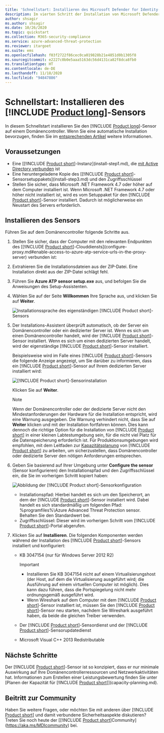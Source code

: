 ```yaml
---
title: 'Schnellstart: Installieren des Microsoft Defender for Identity-Sensors'
description: Im vierten Schritt der Installation von Microsoft Defender for Identity installieren Sie den Defender for Identity-Sensor.
author: shsagir
ms.author: shsagir
ms.date: 10/26/2020
ms.topic: quickstart
ms.collection: M365-security-compliance
ms.service: azure-advanced-threat-protection
ms.reviewer: itargoet
ms.suite: ems
ms.openlocfilehash: f03f2722f86cec0ca019828b21e4851d0b1305f8
ms.sourcegitcommit: e2227c0b0e5aaa5163dc56d4131ca82f8dca8fb0
ms.translationtype: HT
ms.contentlocale: de-DE
ms.lasthandoff: 11/18/2020
ms.locfileid: "94847886"
---
```

# <a name="quickstart-install-the-product-long-sensor"></a>Schnellstart: Installieren des [!INCLUDE [Product long](includes/product-long.md)]-Sensors

In diesem Schnellstart installieren Sie den [!INCLUDE [Product long](includes/product-long.md)]-Sensor auf einem Domänencontroller. Wenn Sie eine automatische Installation bevorzugen, finden Sie im [entsprechenden Artikel](silent-installation.md) weitere Informationen.

## <a name="prerequisites"></a>Voraussetzungen

- Eine [[!INCLUDE [Product short](includes/product-short.md)]-Instanz](install-step1.md), die [mit Active Directory verbunden](install-step2.md) ist
- Eine heruntergeladene Kopie des [[!INCLUDE [Product short](includes/product-short.md)]-Sensorsetuppakets](install-step3.md) und den Zugriffsschlüssel
- Stellen Sie sicher, dass Microsoft .NET Framework 4.7 oder höher auf dem Computer installiert ist. Wenn Microsoft .NET Framework 4.7 oder höher nicht installiert ist, wird es vom Setuppaket für den [!INCLUDE [Product short](includes/product-short.md)]-Sensor installiert. Dadurch ist möglicherweise ein Neustart des Servers erforderlich.

## <a name="install-the-sensor"></a>Installieren des Sensors

Führen Sie auf dem Domänencontroller folgende Schritte aus.

1. Stellen Sie sicher, dass der Computer mit den relevanten Endpunkten des [[!INCLUDE [Product short](includes/product-short.md)]-Clouddiensts](configure-proxy.md#enable-access-to-azure-atp-service-urls-in-the-proxy-server) verbunden ist:
1. Extrahieren Sie die Installationsdateien aus der ZIP-Datei. Eine Installation direkt aus der ZIP-Datei schlägt fehl.
1. Führen Sie **Azure ATP sensor setup.exe** aus, und befolgen Sie die Anweisungen des Setup-Assistenten.
1. Wählen Sie auf der Seite **Willkommen** Ihre Sprache aus, und klicken Sie auf **Weiter**.

    ![Installationssprache des eigenständigen [!INCLUDE [Product short](includes/product-short.md)]-Sensors](media/sensor-install-language.png)

1. Der Installations-Assistent überprüft automatisch, ob der Server ein Domänencontroller oder ein dedizierter Server ist. Wenn es sich um einen Domänencontroller handelt, wird der [!INCLUDE [Product short](includes/product-short.md)]-Sensor installiert. Wenn es sich um einen dedizierten Server handelt, wird der eigenständige [!INCLUDE [Product short](includes/product-short.md)]-Sensor installiert.

    Beispielsweise wird im Falle eines [!INCLUDE [Product short](includes/product-short.md)]-Sensors die folgende Anzeige angezeigt, um Sie darüber zu informieren, dass ein [!INCLUDE [Product short](includes/product-short.md)]-Sensor auf Ihrem dedizierten Server installiert wird:

    ![[!INCLUDE [Product short](includes/product-short.md)]-Sensorinstallation](media/sensor-install-deployment-type.png)

    Klicken Sie auf **Weiter**.

    > [!NOTE]
    > Wenn der Domänencontroller oder der dedizierte Server nicht den Mindestanforderungen der Hardware für die Installation entspricht, wird eine Warnung ausgegeben. Die Warnung verhindert nicht, dass Sie auf **Weiter** klicken und mit der Installation fortfahren können. Dies kann dennoch die richtige Option für die Installation von [!INCLUDE [Product short](includes/product-short.md)] in einer kleinen Labtestumgebung sein, für die nicht viel Platz für die Datenspeicherung erforderlich ist. Für Produktionsumgebungen wird empfohlen, mit dem Leitfaden zur [Kapazitätsplanung](capacity-planning.md) von [!INCLUDE [Product short](includes/product-short.md)] zu arbeiten, um sicherzustellen, dass Domänencontroller oder dedizierte Server den nötigen Anforderungen entsprechen.

1. Geben Sie basierend auf Ihrer Umgebung unter **Configure the sensor** (Sensor konfigurieren) den Installationspfad und den Zugriffsschlüssel ein, die Sie im vorherigen Schritt kopiert haben:

    ![Abbildung der [!INCLUDE [Product short](includes/product-short.md)]-Sensorkonfiguration](media/sensor-install-config.png)

    - Installationspfad: Hierbei handelt es sich um den Speicherort, an dem der [!INCLUDE [Product short](includes/product-short.md)]-Sensor installiert wird. Dabei handelt es sich standardmäßig um folgenden Pfad: %programfiles%\Azure Advanced Threat Protection sensor. Behalten Sie den Standardwert bei.
    - Zugriffsschlüssel: Dieser wird im vorherigen Schritt vom [!INCLUDE [Product short](includes/product-short.md)]-Portal abgerufen.

1. Klicken Sie auf **Installieren**. Die folgenden Komponenten werden während der Installation des [!INCLUDE [Product short](includes/product-short.md)]-Sensors installiert und konfiguriert:

    - KB 3047154 (nur für Windows Server 2012 R2)

        > [!IMPORTANT]
        >
        > - Installieren Sie KB 3047154 nicht auf einem Virtualisierungshost (der Host, auf dem die Virtualisierung ausgeführt wird; die Ausführung auf einem virtuellen Computer ist möglich). Dies kann dazu führen, dass die Portspiegelung nicht mehr ordnungsgemäß ausgeführt wird.
        > - Wenn Wireshark auf dem Computer mit dem [!INCLUDE [Product short](includes/product-short.md)]-Sensor installiert ist, müssen Sie den [!INCLUDE [Product short](includes/product-short.md)]-Sensor neu starten, nachdem Sie Wireshark ausgeführt haben, da beide die gleichen Treiber verwenden.

    - Der [!INCLUDE [Product short](includes/product-short.md)]-Sensordienst und der [!INCLUDE [Product short](includes/product-short.md)]-Sensorupdatedienst
    - Microsoft Visual C++ 2013 Redistributable

## <a name="next-steps"></a>Nächste Schritte

Der [!INCLUDE [Product short](includes/product-short.md)]-Sensor ist so konzipiert, dass er nur minimale Auswirkung auf Ihre Domänencontrollerressourcen und Netzwerkaktivitäten hat. Informationen zum Erstellen einer Leistungsbewertung finden Sie unter [Planen der Kapazität für [!INCLUDE [Product short](includes/product-short.md)]](capacity-planning.md).

## <a name="join-the-community"></a>Beitritt zur Community

Haben Sie weitere Fragen, oder möchten Sie mit anderen über [!INCLUDE [Product short](includes/product-short.md)] und damit verbundene Sicherheitsaspekte diskutieren? Treten Sie noch heute der [[!INCLUDE [Product short](includes/product-short.md)]Community](https://aka.ms/MDIcommunity) bei.
